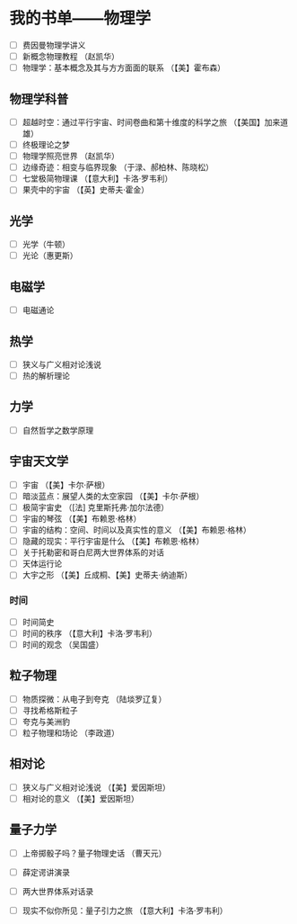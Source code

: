# 我的书单——物理学

- [ ] 费因曼物理学讲义
- [ ] 新概念物理教程 （赵凯华）
- [ ] 物理学：基本概念及其与方方面面的联系 （【美】霍布森）

## 物理学科普

- [ ] 超越时空：通过平行宇宙、时间卷曲和第十维度的科学之旅 （【美国】加来道雄）
- [ ] 终极理论之梦
- [ ] 物理学照亮世界 （赵凯华）
- [ ] 边缘奇迹：相变与临界现象 （于渌、郝柏林、陈晓松）
- [ ] 七堂极简物理课 （【意大利】卡洛·罗韦利）
- [ ] 果壳中的宇宙 （【英】史蒂夫·霍金）

## 光学

- [ ] 光学（牛顿）
- [ ] 光论（惠更斯）

## 电磁学

- [ ] 电磁通论

## 热学

- [ ] 狭义与广义相对论浅说
- [ ] 热的解析理论

## 力学

- [ ] 自然哲学之数学原理

## 宇宙天文学

- [ ] 宇宙 （【美】卡尔·萨根）
- [ ] 暗淡蓝点：展望人类的太空家园 （【美】卡尔·萨根）
- [ ] 极简宇宙史 （[法] 克里斯托弗·加尔法德）
- [ ] 宇宙的琴弦 （【美】布赖恩·格林）
- [ ] 宇宙的结构：空间、时间以及真实性的意义 （【美】布赖恩·格林）
- [ ] 隐藏的现实：平行宇宙是什么 （【美】布赖恩·格林）
- [ ] 关于托勒密和哥白尼两大世界体系的对话
- [ ] 天体运行论
- [ ] 大宇之形 （【美】丘成桐、【美】史蒂夫·纳迪斯）

### 时间

- [ ] 时间简史
- [ ] 时间的秩序 （【意大利】卡洛·罗韦利）
- [ ] 时间的观念 （吴国盛）

## 粒子物理

- [ ] 物质探微：从电子到夸克 （陆埮罗辽复）
- [ ] 寻找希格斯粒子
- [ ] 夸克与美洲豹
- [ ] 粒子物理和场论 （李政道）

## 相对论

- [ ] 狭义与广义相对论浅说 （【美】爱因斯坦）
- [ ] 相对论的意义 （【美】爱因斯坦）

## 量子力学

- [ ] 上帝掷骰子吗？量子物理史话 （曹天元）
- [ ] 薛定谔讲演录
- [ ] 两大世界体系对话录
- [ ] 现实不似你所见：量子引力之旅 （【意大利】卡洛·罗韦利）

